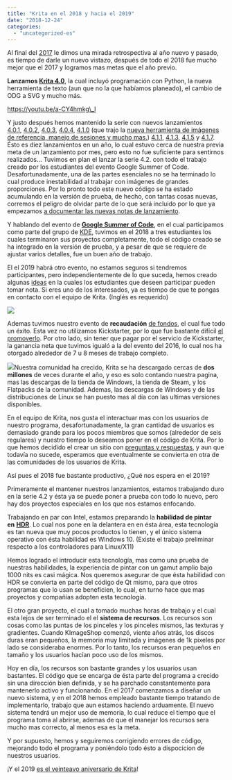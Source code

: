 ```yaml
---
title: "Krita en el 2018 y hacia el 2019"
date: "2018-12-24"
categories: 
  - "uncategorized-es"
---
```


Al final del [2017](https://krita.org/en/item/looking-back-looking-forward/) le dimos una mirada retrospectiva al año nuevo y pasado, es tiempo de darle un nuevo vistazo, después de todo el 2018 fue mucho mejor que el 2017 y logramos mas metas que el año previo.

**Lanzamos [Krita 4.0](https://krita.org/en/item/krita-4-0-0-released/)**, la cual incluyó programación con Python, la nueva herramienta de texto (aun que no la que habíamos planeado), el cambio de ODG a SVG y mucho más.

https://youtu.be/a-CY4hmkg\_I

Y justo después hemos mantenido la serie con nuevos lanzamientos [4.0.1](https://krita.org/en/item/krita-4-0-1-released/), [4.0.2](https://krita.org/en/item/krita-4-0-2-released/), [4.0.3](https://krita.org/en/item/krita-4-0-3-released/), [4.0.4](https://krita.org/en/item/krita-4-0-4-released/), [4.1.0](https://krita.org/en/item/krita-4-1-0-released/) (que trajo la [nueva herramienta de imágenes de referencia, manejo de sesiones y mucho mas.](https://krita.org/en/krita-4-1-release-notes/)) [4.1.1](https://krita.org/en/item/krita-4-1-1-released/), [4.1.3](https://krita.org/en/item/krita-4-1.3-released/), [4.1.5](https://krita.org/en/item/krita-4-1.5-released/) y [4.1.7](https://krita.org/en/item/krita-4-1.7-released/). Ésto es diez lanzamientos en un año, lo cual estuvo cerca de nuestra previa meta de un lanzamiento por mes, pero esto no fue suficiente para sentirnos realizados... Tuvimos en plan el lanzar la serie 4.2. con todo el trabajo creado por los estudiantes del evento Google Summer of Code. Desafortunadamente, una de las partes esenciales no se ha terminado lo cual produce inestabilidad al trabajar con imágenes de grandes proporciones. Por lo pronto todo este nuevo código se ha estado acumulando en la versión de prueba, de hecho, con tantas cosas nuevas, corremos el peligro de olvidar parte de lo que será incluido por lo que ya empezamos [a documentar las nuevas notas de lanzamiento](https://krita.org/en/krita-4-2-release-notes/).

Y hablando del evento de [**Google Summer of Code**](https://summerofcode.withgoogle.com/archive/), en el cual participamos como parte del grupo de [KDE](https://www.kde.org), tuvimos en el 2018 a tres estudiantes los cuales terminaron sus proyectos completamente, todo el código creado se ha integrado en la versión de prueba, y a pesar de que se requiere de ajustar varios detalles, fue un buen año de trabajo.

El el 2019 habrá otro evento, no estamos seguros si tendremos participantes, pero independientemente de lo que suceda, hemos creado algunas [ideas](https://community.kde.org/GSoC/2019/Ideas) en la cuales los estudiantes que deseen participar pueden tomar nota. Si eres uno de los interesados, ya es tiempo de que te pongas en contacto con el equipo de Krita. (Inglés es requerido)

[![](/images/posts/2018/2018-fundraiser-hero2.png)](https://krita.org/wp-content/uploads/2018/09/2018-fundraiser-hero2.png)

Ademas tuvimos nuestro evento de **recaudación** [de fondos](https://krita.org/en/fundraising-2018-campaign/), el cual fue todo un éxito. Esta vez no utilizamos Kickstarter, por lo que fue bastante difícil [el promoverlo](https://mail.kde.org/pipermail/kde-community/2018q4/004976.html). Por otro lado, sin tener que pagar por el servicio de Kickstarter, la ganancia neta que tuvimos igualó a la del evento del 2016, lo cual nos ha otorgado alrededor de 7 u 8 meses de trabajo completo.

[![](/images/posts/2018/busy.png)](https://krita.org/wp-content/uploads/2018/12/busy.png)Nuestra comunidad ha crecido, Krita se ha descargado cercas de **dos millones** de veces durante el año, y eso es solo contando nuestra pagina, mas las descargas de la tienda de Windows, la tienda de Steam, y los Flatpacks de la comunidad. Ademas, las descargas de Windows y de las distribuciones de Linux se han puesto mas al día con las ultimas versiones disponibles.

En el equipo de Krita, nos gusta el interactuar mas con los usuarios de nuestro programa, desafortunadamente, la gran cantidad de usuarios es demasiado grande para los pocos miembros que somos (alrededor de seis regulares) y nuestro tiempo lo deseamos poner en el código de Krita. Por lo que hemos decidido el crear un sitio con [preguntas y respuestas](https://ask.krita.org), y aun que todavía no sucede, esperamos que eventualmente se convierta en otra de las comunidades de los usuarios de Krita.

Así pues el 2018 fue bastante productivo, ¿Qué nos espera en el 2019?

Primeramente el mantener nuestros lanzamientos, estamos trabajando duro en la serie 4.2 y ésta ya se puede poner a prueba con todo lo nuevo, pero hay dos proyectos especiales en los que nos estamos enfocando.

Trabajando en par con Intel, estamos preparando la **habilidad de pintar en** [**HDR**](https://phabricator.kde.org/T9256). Lo cual nos pone en la delantera en en ésta área, esta tecnología es tan nueva que muy pocos productos lo tienen, y el único sistema operativo con ésta habilidad es Windows 10. (Existe el trabajo preliminar respecto a los controladores para Linux/X11)

Hemos logrado el introducir esta tecnología, mas como una prueba de nuestras habilidades, la experiencia de pintar con un gamut amplio bajo 1000 nits es casi mágica. Nos queremos asegurar de que ésta habilidad con HDR se convierta en parte del código de Qt mismo, para que otros programas que lo usan se beneficien, lo cual, en turno hace que mas proyectos y compañías adopten esta tecnología.

El otro gran proyecto, el cual a tomado muchas horas de trabajo y el cual esta lejos de ser terminado el el **sistema de recursos**. Los recursos son cosas como las puntas de los pinceles y los pinceles mismos, las texturas y gradientes. Cuando KImageShop comenzó, viente años atrás, los discos duras eran pequeños, la memoria muy limitada y imágenes de 1k pixeles por lado se consideraba enormes. Por lo tanto, los recursos eran pequeños en tamaño y los usuarios hacían poco uso de los mismos.

Hoy en día, los recursos son bastante grandes y los usuarios usan bastantes. El código que se encarga de ésta parte del programa a crecido sin una dirección bien definida, y se ha parchado constantemente para mantenerlo activo y funcionando. En el 2017 comenzamos a diseñar un nuevo sistema, y en el 2018 hemos empleado bastante tiempo tratando de implementarlo, trabajo que aun estamos haciendo arduamente. El nuevo sistema tendrá un mejor uso de memoria, lo cual reduce el tiempo que el programa toma al abrirse, ademas de que el manejar los recursos sera mucho mas correcto, al menos esa es la meta.

Y por supuesto, hemos y seguiremos corrigiendo errores de código, mejorando todo el programa y poniéndolo todo ésto a dispocicion de nuestros usuarios.

¡Y el 2019 [es el veinteavo aniversario de Krita](https://phabricator.kde.org/R511:3e91e954652b9db5c715b71c717b2a58cfe49bcd)!
